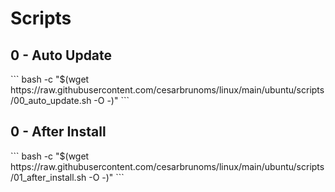 <h1>Scripts</h1>

<h2> 0 - Auto Update</h2>
```
bash -c "$(wget https://raw.githubusercontent.com/cesarbrunoms/linux/main/ubuntu/scripts/00_auto_update.sh -O -)"
```

<h2> 0 - After Install</h2>
```
bash -c "$(wget https://raw.githubusercontent.com/cesarbrunoms/linux/main/ubuntu/scripts/01_after_install.sh -O -)"
```

